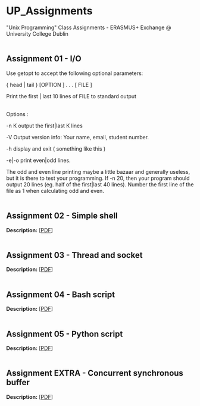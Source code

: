# UP_Assignments
"Unix Programming" Class Assignments - ERASMUS+ Exchange @ University College Dublin
<br><br>

## Assignment 01 - I/O

Use getopt to accept the following optional parameters:

{ head | tail } [OPTION ] . . . [ FILE ]

Print the first | last 10 lines of FILE to standard output  
<br>

Options :

-n K output the first|last K lines

-V Output version info: Your name, email, student number.

-h display and exit ( something like this )

-e|-o print even|odd lines.

The odd and even line printing maybe a little bazaar and generally useless, but it is there to test your programming. If -n 20, then your program should output 20 lines (eg. half of the first|last 40 lines). Number the first line of the file as 1 when calculating odd and even.
<br><br>  

## Assignment 02 - Simple shell
**Description:** [[PDF](https://github.com/Grade0/UP_Assignments/blob/main/assign2/Assignment_2.pdf)]
<br><br>

## Assignment 03 - Thread and socket
**Description:** [[PDF](https://github.com/Grade0/UP_Assignments/blob/main/assign3/Assignment3.pdf)]
<br><br>  

## Assignment 04 - Bash script
**Description:** [[PDF](https://github.com/Grade0/UP_Assignments/blob/main/assign4/Assignment4_COMP20200.pdf)]
<br><br>  

## Assignment 05 - Python script
**Description:** [[PDF](https://github.com/Grade0/UP_Assignments/blob/main/assign5/Assignment_5.pdf)]
<br><br>  

## Assignment EXTRA - Concurrent synchronous buffer
**Description:** [[PDF](https://github.com/Grade0/UP_Assignments/blob/main/assignm_extra/EsercizioBufferSincrono.pdf)]
<br><br>  
